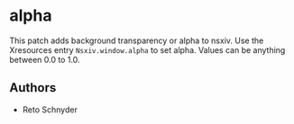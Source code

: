 # alpha

This patch adds background transparency or alpha to nsxiv. Use the Xresources
entry `Nsxiv.window.alpha` to set alpha. Values can be anything between 0.0 to
1.0.

## Authors

* Reto Schnyder
